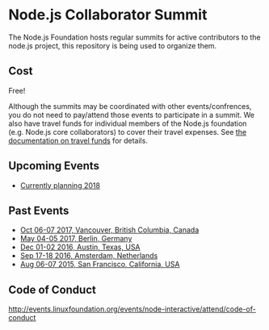 # Node.js Collaborator Summit

The Node.js Foundation hosts regular summits for active contributors to the node.js project, this repository is being used to organize them.

## Cost
Free!

Although the summits may be coordinated with other events/confrences, you do not need to pay/attend those events to participate in a summit. We also have travel funds for individual members of the Node.js foundation (e.g. Node.js core collaborators) to cover their travel expenses. See [the documentation on travel funds](https://github.com/nodejs/admin/blob/master/MEMBER_TRAVEL_FUND.md) for details.

## Upcoming Events
- [Currently planning 2018](https://github.com/nodejs/summit/issues/56)

## Past Events
- [Oct 06-07 2017, Vancouver, British Columbia, Canada](https://github.com/nodejs/summit/issues/44)
- [May 04-05 2017, Berlin, Germany](https://github.com/nodejs/summit/issues/39)
- [Dec 01-02 2016, Austin, Texas, USA](https://github.com/nodejs/summit/issues/35)
- [Sep 17-18 2016, Amsterdam, Netherlands](https://github.com/nodejs/summit/issues/16)
- [Aug 06-07 2015, San Francisco, California, USA](https://github.com/nodejs/summit/issues/1)

## Code of Conduct
http://events.linuxfoundation.org/events/node-interactive/attend/code-of-conduct

